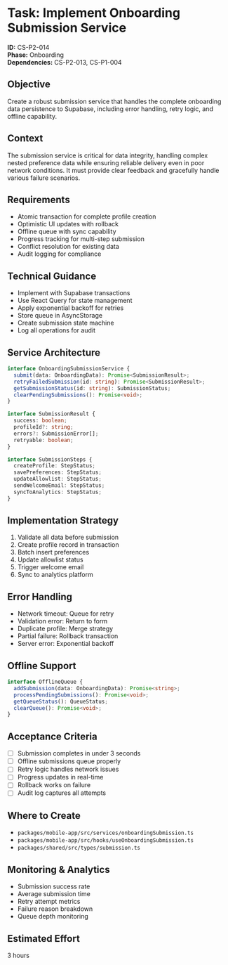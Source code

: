 # Task: Implement Onboarding Submission Service

**ID:** CS-P2-014  
**Phase:** Onboarding  
**Dependencies:** CS-P2-013, CS-P1-004

## Objective
Create a robust submission service that handles the complete onboarding data persistence to Supabase, including error handling, retry logic, and offline capability.

## Context
The submission service is critical for data integrity, handling complex nested preference data while ensuring reliable delivery even in poor network conditions. It must provide clear feedback and gracefully handle various failure scenarios.

## Requirements
- Atomic transaction for complete profile creation
- Optimistic UI updates with rollback
- Offline queue with sync capability
- Progress tracking for multi-step submission
- Conflict resolution for existing data
- Audit logging for compliance

## Technical Guidance
- Implement with Supabase transactions
- Use React Query for state management
- Apply exponential backoff for retries
- Store queue in AsyncStorage
- Create submission state machine
- Log all operations for audit

## Service Architecture
```typescript
interface OnboardingSubmissionService {
  submit(data: OnboardingData): Promise<SubmissionResult>;
  retryFailedSubmission(id: string): Promise<SubmissionResult>;
  getSubmissionStatus(id: string): SubmissionStatus;
  clearPendingSubmissions(): Promise<void>;
}

interface SubmissionResult {
  success: boolean;
  profileId?: string;
  errors?: SubmissionError[];
  retryable: boolean;
}

interface SubmissionSteps {
  createProfile: StepStatus;
  savePreferences: StepStatus;
  updateAllowlist: StepStatus;
  sendWelcomeEmail: StepStatus;
  syncToAnalytics: StepStatus;
}
```

## Implementation Strategy
1. Validate all data before submission
2. Create profile record in transaction
3. Batch insert preferences
4. Update allowlist status
5. Trigger welcome email
6. Sync to analytics platform

## Error Handling
- Network timeout: Queue for retry
- Validation error: Return to form
- Duplicate profile: Merge strategy
- Partial failure: Rollback transaction
- Server error: Exponential backoff

## Offline Support
```typescript
interface OfflineQueue {
  addSubmission(data: OnboardingData): Promise<string>;
  processPendingSubmissions(): Promise<void>;
  getQueueStatus(): QueueStatus;
  clearQueue(): Promise<void>;
}
```

## Acceptance Criteria
- [ ] Submission completes in under 3 seconds
- [ ] Offline submissions queue properly
- [ ] Retry logic handles network issues
- [ ] Progress updates in real-time
- [ ] Rollback works on failure
- [ ] Audit log captures all attempts

## Where to Create
- `packages/mobile-app/src/services/onboardingSubmission.ts`
- `packages/mobile-app/src/hooks/useOnboardingSubmission.ts`
- `packages/shared/src/types/submission.ts`

## Monitoring & Analytics
- Submission success rate
- Average submission time
- Retry attempt metrics
- Failure reason breakdown
- Queue depth monitoring

## Estimated Effort
3 hours